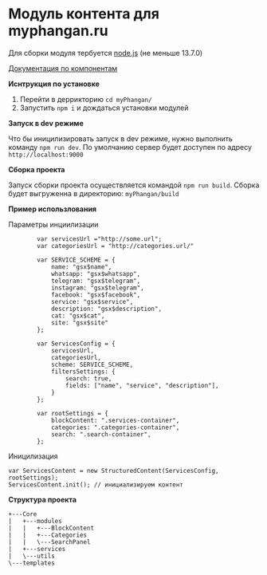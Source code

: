 # Модуль контента для myphangan.ru

Для сборки модуля тербуется [node.js](https://nodejs.org "nidejs") (не меньше 13.7.0) 

[Документация по компонентам](https://github.com/modecry/myPanghan/tree/master/docs "docs")

**Иснтрукция по установке**
1. Перейти в деррикторию `cd myPhangan/`
2. Запустить `npm i` и дождаться установки модулей

**Запуск в dev режиме**

Что бы иницилизировать запуск в dev режиме, нужно выполнить команду `npm run dev`. По умолчанию сервер будет доступен
 по адресу `http://localhost:9000`
 
**Сборка проекта**

Запуск сборки проекта осуществляется командой `npm run build`. 
Сборка будет выгруженна в директорию:  `myPhangan/build`

**Пример использлования**

Параметры инциилизации
            
            var servicesUrl ="http://some.url";
            var categoriesUrl = "http://categories.url/"
            
            var SERVICE_SCHEME = {
                name: "gsx$name",
                whatsapp: "gsx$whatsapp",
                telegram: "gsx$telegram",
                instagram: "gsx$telegram",
                facebook: "gsx$facebook",
                service: "gsx$service",
                description: "gsx$description",
                cat: "gsx$cat",
                site: "gsx$site"
            };

            var ServicesConfig = {
                servicesUrl,
                categoriesUrl,
                scheme: SERVICE_SCHEME,
                filtersSettings: {
                    search: true,
                    fields: ["name", "service", "description"],
                }
            };

            var rootSettings = {
                blockContent: ".services-container",
                categories: ".categories-container",
                search: ".search-container",
            };

Иницилизация

    var ServicesContent = new StructuredContent(ServicesConfig, rootSettings);
    ServicesContent.init(); // инициализируем контент

**Структура проекта**
```
+---Core
|   +---modules
|   |   +---BlockContent
|   |   +---Categories
|   |   \---SearchPanel
|   +---services
|   \---utils
\---templates
```
